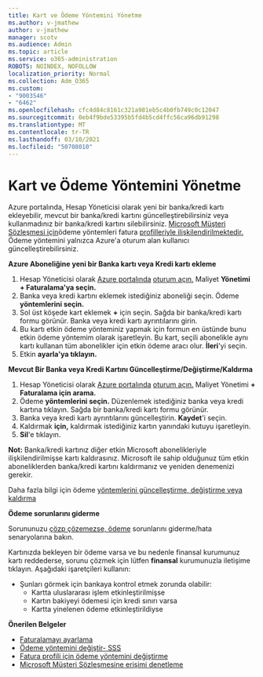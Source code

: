 ```yaml
---
title: Kart ve Ödeme Yöntemini Yönetme
ms.author: v-jmathew
author: v-jmathew
manager: scotv
ms.audience: Admin
ms.topic: article
ms.service: o365-administration
ROBOTS: NOINDEX, NOFOLLOW
localization_priority: Normal
ms.collection: Adm_O365
ms.custom:
- "9003546"
- "6462"
ms.openlocfilehash: cfc4d84c8161c321a981eb5c4b0fb749c0c12047
ms.sourcegitcommit: 0eb4f9bde53395b5fd4b5cd4ffc56ca96db91298
ms.translationtype: MT
ms.contentlocale: tr-TR
ms.lasthandoff: 03/10/2021
ms.locfileid: "50708010"
---
```

# <a name="manage-card-and-payment-method"></a>Kart ve Ödeme Yöntemini Yönetme

Azure portalında, Hesap Yöneticisi olarak yeni bir banka/kredi kartı ekleyebilir, mevcut bir banka/kredi kartını güncelleştirebilirsiniz veya kullanmadınız bir banka/kredi kartını silebilirsiniz. [Microsoft Müşteri Sözleşmesi için](https://docs.microsoft.com/azure/billing/billing-how-to-change-credit-card?WT.mc_id=Portal-Microsoft_Azure_Support#check-access-to-a-microsoft-customer-agreement)ödeme yöntemleri fatura [profilleriyle ilişkilendirilmektedir.](https://docs.microsoft.com/azure/billing/billing-how-to-change-credit-card?WT.mc_id=Portal-Microsoft_Azure_Support#change-payment-method-for-a-billing-profile) Ödeme yöntemini yalnızca Azure'a oturum alan kullanıcı güncelleştirebilirsiniz.

**Azure Aboneliğine yeni bir Banka kartı veya Kredi kartı ekleme**

1. Hesap Yöneticisi olarak [Azure portalında](https://ms.portal.azure.com/) [oturum açın.](https://docs.microsoft.com/azure/cost-management-billing/manage/billing-subscription-transfer?WT.mc_id=Portal-Microsoft_Azure_Support#whoisaa) Maliyet **Yönetimi + Faturalama'ya seçin.**
2. Banka veya kredi kartını eklemek istediğiniz aboneliği seçin. Ödeme **yöntemlerini seçin.**
3. Sol üst köşede kart eklemek **+** için seçin. Sağda bir banka/kredi kartı formu görünür. Banka veya kredi kartı ayrıntılarını girin.
4. Bu kartı etkin ödeme yönteminiz yapmak için  formun en üstünde bunu etkin ödeme yöntemim olarak işaretleyin. Bu kart, seçili abonelikle aynı kartı kullanan tüm abonelikler için etkin ödeme aracı olur. **İleri**'yi seçin.
5. Etkin **ayarla'ya tıklayın.** 
 
**Mevcut Bir Banka veya Kredi Kartını Güncelleştirme/Değiştirme/Kaldırma**

1.  Hesap Yöneticisi olarak [Azure portalında](https://portal.azure.com/) [oturum açın.](https://docs.microsoft.com/azure/billing/billing-subscription-transfer?WT.mc_id=Portal-Microsoft_Azure_Support#whoisaa) Maliyet Yönetimi **+ Faturalama için arama.**
2.  Ödeme **yöntemlerini seçin.** Düzenlemek istediğiniz banka veya kredi kartına tıklayın. Sağda bir banka/kredi kartı formu görünür.
3.  Banka veya kredi kartı ayrıntılarını güncelleştirin. **Kaydet**'i seçin.
4.  Kaldırmak **için,** kaldırmak istediğiniz kartın yanındaki kutuyu işaretleyin.
5.  **Sil**'e tıklayın.

**Not:** Banka/kredi kartınız diğer etkin Microsoft abonelikleriyle ilişkilendirilmişse kartı kaldırasınız. Microsoft ile sahip olduğunuz tüm etkin aboneliklerden banka/kredi kartını kaldırmanız ve yeniden denemenizi gerekir.

Daha fazla bilgi için ödeme [yöntemlerini güncelleştirme, değiştirme veya kaldırma](https://docs.microsoft.com/azure/billing/billing-how-to-change-credit-card?WT.mc_id=Portal-Microsoft_Azure_Support)

**Ödeme sorunlarını giderme**

Sorununuzu [çözp çözemezse, ödeme](https://docs.microsoft.com/azure/cost-management-billing/manage/billing-troubleshoot-azure-payment-issues) sorunlarını giderme/hata senaryolarına bakın.

Kartınızda bekleyen bir ödeme varsa ve bu nedenle finansal kurumunuz kartı reddederse, sorunu çözmek için lütfen **finansal** kurumunuzla iletişime tıklayın. Aşağıdaki işaretçileri kullanın:

- Şunları görmek için bankaya kontrol etmek zorunda olabilir: 
    - Kartta uluslararası işlem etkinleştirilmişse
    - Kartın bakiyeyi ödemesi için kredi sınırı varsa
    - Kartta yinelenen ödeme etkinleştirildiyse

**Önerilen Belgeler**

- [Faturalamayı ayarlama](https://docs.microsoft.com/azure/cost-management-billing/manage/pay-by-invoice)
- [Ödeme yöntemini değiştir- SSS](https://docs.microsoft.com/azure/cost-management-billing/manage/change-credit-card?WT.mc_id=Portal-Microsoft_Azure_Support#frequently-asked-questions)
- [Fatura profili için ödeme yöntemini değiştirme](https://docs.microsoft.com/azure/cost-management-billing/manage/change-credit-card?WT.mc_id=Portal-Microsoft_Azure_Support#change-payment-method-for-a-billing-profile)
- [Microsoft Müşteri Sözleşmesine erişimi denetleme](https://docs.microsoft.com/azure/cost-management-billing/manage/change-credit-card?WT.mc_id=Portal-Microsoft_Azure_Support#check-access-to-a-microsoft-customer-agreement)
